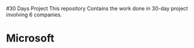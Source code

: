 #30 Days Project 
This repository Contains the work done in 30-day project involving 6 companies.
# Microsoft
